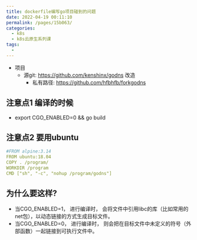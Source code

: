 ```yaml
---
title: dockerfile编写go项目碰到的问题
date: 2022-04-19 00:11:10
permalink: /pages/15b063/
categories:
  - k8s
  - k8s云原生系列课
tags:
  - 
---
```



* 项目
  * 源git: https://github.com/kenshinx/godns 改造
    * 私有路径: https://github.com/hfbhfb/forkgodns

## 注意点1 编译的时候
  * export CGO_ENABLED=0 && go build



## 注意点2 要用ubuntu


```yaml
#FROM alpine:3.14
FROM ubuntu:18.04
COPY . /program/
WORKDIR /program
CMD ["sh", "-c", "nohup /program/godns"]
```



## 为什么要这样?
  * 当CGO_ENABLED=1， 进行编译时， 会将文件中引用libc的库（比如常用的net包），以动态链接的方式生成目标文件。
  * 当CGO_ENABLED=0， 进行编译时， 则会把在目标文件中未定义的符号（外部函数）一起链接到可执行文件中。


